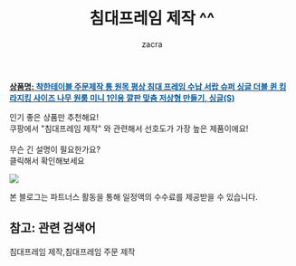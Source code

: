 ﻿---
layout: post
title:  "침대프레임 제작 ^^"
author: zacra
categories: [ 아이템 ]
tags: [침대프레임 제작,침대프레임 주문 제작]
image: https://static.coupangcdn.com/image/vendor_inventory/289f/f1e65154e5abf8eadf2ec9a91841af230ea63b9d1cf7ed2637680db7d562.jpg 
description: "쿠팡에서 침대프레임 제작 관련 키워드로 가장 고객 선호도가 높은 제품이랍니다."
rating: 4.5
---

<a href="https://link.coupang.com/re/AFFSDP?lptag=AF8407795&pageKey=175256591&itemId=500845523&vendorItemId=4277436265&traceid=V0-153-51c88fc756724b86"><b>상품명: <font color='#01579B'>착한테이블 주문제작 통 원목 평상 침대 프레임 수납 서랍 슈퍼 싱글 더블 퀸 킹 라지킹 사이즈 나무 원룸 미니 1인용 깔판 맞춤 저상형 만들기, 싱글(S)</font></b></a>

인기 좋은 상품만 추천해요!<br/>
쿠팡에서 "침대프레임 제작" 와 관련해서 선호도가 가장 높은 제품이에요!<br/><br/>
무슨 긴 설명이 필요한가요?  
클릭해서 확인해보세요


<a href="https://link.coupang.com/re/AFFSDP?lptag=AF8407795&pageKey=175256591&itemId=500845523&vendorItemId=4277436265&traceid=V0-153-51c88fc756724b86"><img src="https://thumbnail10.coupangcdn.com/thumbnails/remote/q89/image/vendor_inventory/43f6/6330aca45d569f198d1610a26dd83f7e7e6f215a274f3452f8d5de62f5b3.jpg"></a> 

본 블로그는 파트너스 활동을 통해 일정액의 수수료를 제공받을 수 있습니다.

## 참고: 관련 검색어    
침대프레임 제작,침대프레임 주문 제작